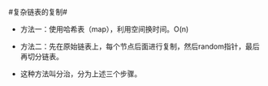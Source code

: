 #复杂链表的复制#

*   方法一：使用哈希表（map），利用空间换时间。O(n)

*   方法二：先在原始链表上，每个节点后面进行复制，然后random指针，最后再切分链表。
*   这种方法叫分治，分为上述三个步骤。
